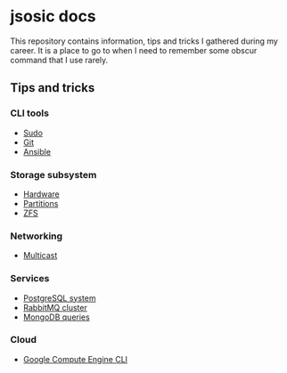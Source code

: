 # jsosic docs

This repository contains information, tips and tricks I gathered during my
career. It is a place to go to when I need to remember some obscur command
that I use rarely.

## Tips and tricks

### CLI tools
* [Sudo](cli/sudo.md)
* [Git](cli/git.md)
* [Ansible](cli/ansible.md)

### Storage subsystem
* [Hardware](storage/hardware.md)
* [Partitions](storage/partitions.md)
* [ZFS](storage/zfs.md)

### Networking
* [Multicast](networking/multicast.md)

### Services
* [PostgreSQL system](docs/services/PostgreSQL/system.md)
* [RabbitMQ cluster](services/RabbitMQ/cluster.md)
* [MongoDB queries](services/MongoDB/queries.md)

### Cloud
* [Google Compute Engine CLI](docs/cloud/gce/cli.md)
